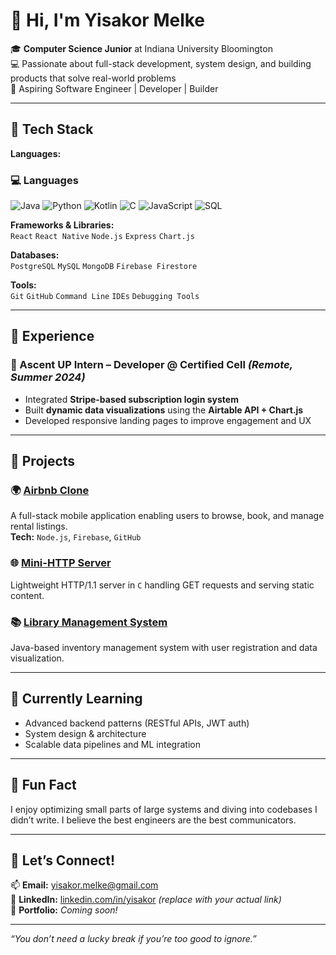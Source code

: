 # 👋 Hi, I'm Yisakor Melke

🎓 **Computer Science Junior** at Indiana University Bloomington  
💻 Passionate about full-stack development, system design, and building products that solve real-world problems  
🚀 Aspiring Software Engineer | Developer | Builder

---

## 🔧 Tech Stack

**Languages:**  
### 💻 Languages
![Java](https://img.shields.io/badge/Java-ED8B00?style=for-the-badge&logo=java&logoColor=white)
![Python](https://img.shields.io/badge/Python-3776AB?style=for-the-badge&logo=python&logoColor=white)
![Kotlin](https://img.shields.io/badge/Kotlin-0095D5?style=for-the-badge&logo=kotlin&logoColor=white)
![C](https://img.shields.io/badge/C-00599C?style=for-the-badge&logo=c&logoColor=white)
![JavaScript](https://img.shields.io/badge/JavaScript-F7DF1E?style=for-the-badge&logo=javascript&logoColor=black)
![SQL](https://img.shields.io/badge/SQL-4479A1?style=for-the-badge&logo=mysql&logoColor=white)

**Frameworks & Libraries:**  
`React` `React Native` `Node.js` `Express` `Chart.js`

**Databases:**  
`PostgreSQL` `MySQL` `MongoDB` `Firebase Firestore`

**Tools:**  
`Git` `GitHub` `Command Line` `IDEs` `Debugging Tools`

---

## 💼 Experience

### 🧪 Ascent UP Intern – Developer @ Certified Cell _(Remote, Summer 2024)_
- Integrated **Stripe-based subscription login system**
- Built **dynamic data visualizations** using the **Airtable API + Chart.js**
- Developed responsive landing pages to improve engagement and UX

---

## 🚀 Projects

### 🌍 [Airbnb Clone](https://github.com/YOUR_USERNAME/airbnb-clone)
A full-stack mobile application enabling users to browse, book, and manage rental listings.  
**Tech:** `Node.js`, `Firebase`, `GitHub`

### 🌐 [Mini-HTTP Server](https://github.com/YOUR_USERNAME/mini-http-server)
Lightweight HTTP/1.1 server in `C` handling GET requests and serving static content.

### 📚 [Library Management System](https://github.com/YOUR_USERNAME/library-system)
Java-based inventory management system with user registration and data visualization.

---

## 🌱 Currently Learning
- Advanced backend patterns (RESTful APIs, JWT auth)
- System design & architecture
- Scalable data pipelines and ML integration

---

## 🧠 Fun Fact
I enjoy optimizing small parts of large systems and diving into codebases I didn’t write. I believe the best engineers are the best communicators.

---

## 🤝 Let’s Connect!
📫 **Email:** yisakor.melke@gmail.com  
💼 **LinkedIn:** [linkedin.com/in/yisakor](https://linkedin.com/in/yisakor) *(replace with your actual link)*  
📁 **Portfolio:** _Coming soon!_

---

_“You don’t need a lucky break if you’re too good to ignore.”_
